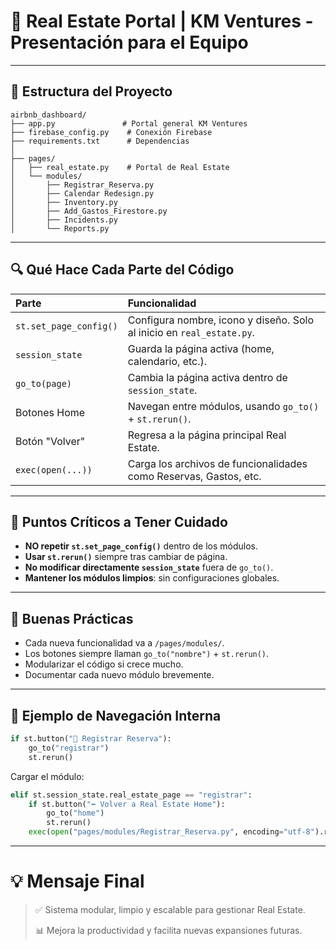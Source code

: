 # 🏡 Real Estate Portal | KM Ventures - Presentación para el Equipo

---

## 📅 Estructura del Proyecto

```plaintext
airbnb_dashboard/
├── app.py               # Portal general KM Ventures
├── firebase_config.py    # Conexión Firebase
├── requirements.txt      # Dependencias
│
├── pages/
│   ├── real_estate.py    # Portal de Real Estate
│   └── modules/
│       ├── Registrar_Reserva.py
│       ├── Calendar Redesign.py
│       ├── Inventory.py
│       ├── Add_Gastos_Firestore.py
│       ├── Incidents.py
│       └── Reports.py
```

---

## 🔍 Qué Hace Cada Parte del Código

| Parte                  | Funcionalidad                                                         |
| :--------------------- | :-------------------------------------------------------------------- |
| `st.set_page_config()` | Configura nombre, icono y diseño. Solo al inicio en `real_estate.py`. |
| `session_state`        | Guarda la página activa (home, calendario, etc.).                     |
| `go_to(page)`          | Cambia la página activa dentro de `session_state`.                    |
| Botones Home           | Navegan entre módulos, usando `go_to()` + `st.rerun()`.               |
| Botón "Volver"         | Regresa a la página principal Real Estate.                            |
| `exec(open(...))`      | Carga los archivos de funcionalidades como Reservas, Gastos, etc.     |

---

## 🚨 Puntos Críticos a Tener Cuidado

- **NO repetir `st.set_page_config()`** dentro de los módulos.
- **Usar `st.rerun()`** siempre tras cambiar de página.
- **No modificar directamente `session_state`** fuera de `go_to()`.
- **Mantener los módulos limpios**: sin configuraciones globales.

---

## 🌟 Buenas Prácticas

- Cada nueva funcionalidad va a `/pages/modules/`.
- Los botones siempre llaman `go_to("nombre")` + `st.rerun()`.
- Modularizar el código si crece mucho.
- Documentar cada nuevo módulo brevemente.

---

## 🚀 Ejemplo de Navegación Interna

```python
if st.button("📘 Registrar Reserva"):
    go_to("registrar")
    st.rerun()
```

Cargar el módulo:

```python
elif st.session_state.real_estate_page == "registrar":
    if st.button("⬅️ Volver a Real Estate Home"):
        go_to("home")
        st.rerun()
    exec(open("pages/modules/Registrar_Reserva.py", encoding="utf-8").read())
```

---

# 💡 Mensaje Final

> ✅ Sistema modular, limpio y escalable para gestionar Real Estate.
>
> 📊 Mejora la productividad y facilita nuevas expansiones futuras.
